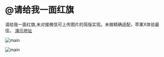 # @请给我一面红旗
请给我一面红旗,未对接微信可上传图片的简版实现。未做精确适配，苹果X体验最佳。 [演示地址](http://118.89.232.241:8887/)

![main](<https://raw.githubusercontent.com/yimijianfang/giveMeAFlag/master/images/main.png>)

![main](<https://raw.githubusercontent.com/yimijianfang/giveMeAFlag/master/images/main2.png>)